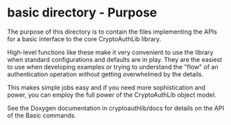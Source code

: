 basic directory - Purpose
=========================
The purpose of this directory is to contain the files implementing the APIs for
a basic interface to the core CryptoAuthLib library.

High-level functions like these make it very convenient to use the library when
standard configurations and defaults are in play.  They are the easiest to use
when developing examples or trying to understand the "flow" of an
authentication operation without getting overwhelmed by the details.

This makes simple jobs easy and if you need more sophistication and power, you
can employ the full power of the CryptoAuthLib object model.

See the Doxygen documentation in cryptoauthlib/docs for details on the API of
the Basic commands.
